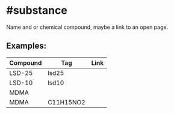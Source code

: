 # #substance

Name and or  chemical compound, maybe a link to an open page.

## Examples:
| Compound | Tag | Link |
| ----------- | ----------- | ----------- |
| LSD-25      | lsd25       ||
| LSD-10   | lsd10 ||
| MDMA   | ||
| MDMA   | C11H15NO2 ||
